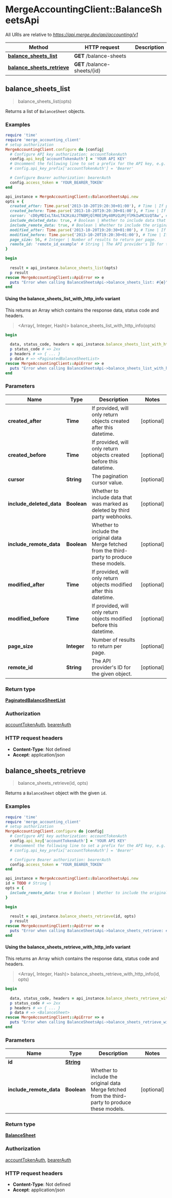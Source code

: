 # MergeAccountingClient::BalanceSheetsApi

All URIs are relative to *https://api.merge.dev/api/accounting/v1*

| Method | HTTP request | Description |
| ------ | ------------ | ----------- |
| [**balance_sheets_list**](BalanceSheetsApi.md#balance_sheets_list) | **GET** /balance-sheets |  |
| [**balance_sheets_retrieve**](BalanceSheetsApi.md#balance_sheets_retrieve) | **GET** /balance-sheets/{id} |  |


## balance_sheets_list

> <PaginatedBalanceSheetList> balance_sheets_list(opts)



Returns a list of `BalanceSheet` objects.

### Examples

```ruby
require 'time'
require 'merge_accounting_client'
# setup authorization
MergeAccountingClient.configure do |config|
  # Configure API key authorization: accountTokenAuth
  config.api_key['accountTokenAuth'] = 'YOUR API KEY'
  # Uncomment the following line to set a prefix for the API key, e.g. 'Bearer' (defaults to nil)
  # config.api_key_prefix['accountTokenAuth'] = 'Bearer'

  # Configure Bearer authorization: bearerAuth
  config.access_token = 'YOUR_BEARER_TOKEN'
end

api_instance = MergeAccountingClient::BalanceSheetsApi.new
opts = {
  created_after: Time.parse('2013-10-20T19:20:30+01:00'), # Time | If provided, will only return objects created after this datetime.
  created_before: Time.parse('2013-10-20T19:20:30+01:00'), # Time | If provided, will only return objects created before this datetime.
  cursor: 'cD0yMDIxLTAxLTA2KzAzJTNBMjQlM0E1My40MzQzMjYlMkIwMCUzQTAw', # String | The pagination cursor value.
  include_deleted_data: true, # Boolean | Whether to include data that was marked as deleted by third party webhooks.
  include_remote_data: true, # Boolean | Whether to include the original data Merge fetched from the third-party to produce these models.
  modified_after: Time.parse('2013-10-20T19:20:30+01:00'), # Time | If provided, will only return objects modified after this datetime.
  modified_before: Time.parse('2013-10-20T19:20:30+01:00'), # Time | If provided, will only return objects modified before this datetime.
  page_size: 56, # Integer | Number of results to return per page.
  remote_id: 'remote_id_example' # String | The API provider's ID for the given object.
}

begin
  
  result = api_instance.balance_sheets_list(opts)
  p result
rescue MergeAccountingClient::ApiError => e
  puts "Error when calling BalanceSheetsApi->balance_sheets_list: #{e}"
end
```

#### Using the balance_sheets_list_with_http_info variant

This returns an Array which contains the response data, status code and headers.

> <Array(<PaginatedBalanceSheetList>, Integer, Hash)> balance_sheets_list_with_http_info(opts)

```ruby
begin
  
  data, status_code, headers = api_instance.balance_sheets_list_with_http_info(opts)
  p status_code # => 2xx
  p headers # => { ... }
  p data # => <PaginatedBalanceSheetList>
rescue MergeAccountingClient::ApiError => e
  puts "Error when calling BalanceSheetsApi->balance_sheets_list_with_http_info: #{e}"
end
```

### Parameters

| Name | Type | Description | Notes |
| ---- | ---- | ----------- | ----- |
| **created_after** | **Time** | If provided, will only return objects created after this datetime. | [optional] |
| **created_before** | **Time** | If provided, will only return objects created before this datetime. | [optional] |
| **cursor** | **String** | The pagination cursor value. | [optional] |
| **include_deleted_data** | **Boolean** | Whether to include data that was marked as deleted by third party webhooks. | [optional] |
| **include_remote_data** | **Boolean** | Whether to include the original data Merge fetched from the third-party to produce these models. | [optional] |
| **modified_after** | **Time** | If provided, will only return objects modified after this datetime. | [optional] |
| **modified_before** | **Time** | If provided, will only return objects modified before this datetime. | [optional] |
| **page_size** | **Integer** | Number of results to return per page. | [optional] |
| **remote_id** | **String** | The API provider&#39;s ID for the given object. | [optional] |

### Return type

[**PaginatedBalanceSheetList**](PaginatedBalanceSheetList.md)

### Authorization

[accountTokenAuth](../README.md#accountTokenAuth), [bearerAuth](../README.md#bearerAuth)

### HTTP request headers

- **Content-Type**: Not defined
- **Accept**: application/json


## balance_sheets_retrieve

> <BalanceSheet> balance_sheets_retrieve(id, opts)



Returns a `BalanceSheet` object with the given `id`.

### Examples

```ruby
require 'time'
require 'merge_accounting_client'
# setup authorization
MergeAccountingClient.configure do |config|
  # Configure API key authorization: accountTokenAuth
  config.api_key['accountTokenAuth'] = 'YOUR API KEY'
  # Uncomment the following line to set a prefix for the API key, e.g. 'Bearer' (defaults to nil)
  # config.api_key_prefix['accountTokenAuth'] = 'Bearer'

  # Configure Bearer authorization: bearerAuth
  config.access_token = 'YOUR_BEARER_TOKEN'
end

api_instance = MergeAccountingClient::BalanceSheetsApi.new
id = TODO # String | 
opts = {
  include_remote_data: true # Boolean | Whether to include the original data Merge fetched from the third-party to produce these models.
}

begin
  
  result = api_instance.balance_sheets_retrieve(id, opts)
  p result
rescue MergeAccountingClient::ApiError => e
  puts "Error when calling BalanceSheetsApi->balance_sheets_retrieve: #{e}"
end
```

#### Using the balance_sheets_retrieve_with_http_info variant

This returns an Array which contains the response data, status code and headers.

> <Array(<BalanceSheet>, Integer, Hash)> balance_sheets_retrieve_with_http_info(id, opts)

```ruby
begin
  
  data, status_code, headers = api_instance.balance_sheets_retrieve_with_http_info(id, opts)
  p status_code # => 2xx
  p headers # => { ... }
  p data # => <BalanceSheet>
rescue MergeAccountingClient::ApiError => e
  puts "Error when calling BalanceSheetsApi->balance_sheets_retrieve_with_http_info: #{e}"
end
```

### Parameters

| Name | Type | Description | Notes |
| ---- | ---- | ----------- | ----- |
| **id** | [**String**](.md) |  |  |
| **include_remote_data** | **Boolean** | Whether to include the original data Merge fetched from the third-party to produce these models. | [optional] |

### Return type

[**BalanceSheet**](BalanceSheet.md)

### Authorization

[accountTokenAuth](../README.md#accountTokenAuth), [bearerAuth](../README.md#bearerAuth)

### HTTP request headers

- **Content-Type**: Not defined
- **Accept**: application/json


